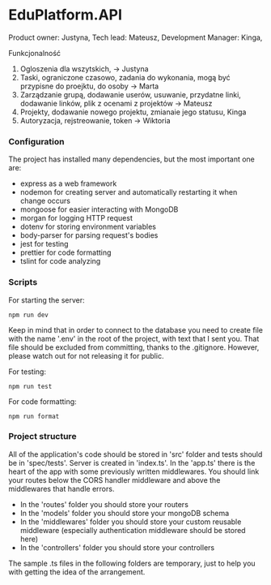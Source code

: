 # EduPlatform.API
Product owner: Justyna,
Tech lead: Mateusz,
Development Manager: Kinga,

Funkcjonalność
1. Ogloszenia dla wszytskich, -> Justyna
2. Taski, ograniczone czasowo, zadania do wykonania, mogą być przypisne do proejktu, do osoby -> Marta
3. Zarządzanie grupą, dodawanie userów, usuwanie, przydatne linki, dodawanie linków, plik z ocenami z projektów -> Mateusz
4. Projekty, dodawanie nowego projektu, zmianaie jego statusu, Kinga
5. Autoryzacja, rejstreowanie, token -> Wiktoria

### Configuration
The project has installed many dependencies, but the most important one are: 

 - express as a web framework
 - nodemon for creating server and automatically restarting it when change occurs
 - mongoose for easier interacting with MongoDB
 - morgan for logging HTTP request
 - dotenv for storing environment variables
 - body-parser for parsing request's bodies
 - jest for testing
 - prettier for code formatting
 - tslint for code analyzing

### Scripts
For starting the server:
```
npm run dev
```
Keep in mind that in order to connect to the database you need to create file with the name '.env' in the root of the project, with text that I sent you. That file should be excluded from committing, thanks to the .gitignore. However, please watch out for not releasing it for public.

For testing:
```
npm run test
```
For code formatting:
```
npm run format
```

### Project structure
All of the application's code should be stored in 'src' folder and tests should be in 'spec/tests'. Server is created in 'index.ts'. In the 'app.ts' there is the heart of the app with some previously written middlewares. You should link your routes below the CORS handler middleware and above the middlewares that handle errors. 
 - In the 'routes' folder you should store your routers
 - In the 'models' folder you should store your mongoDB schema
 - In the 'middlewares' folder you should store your custom reusable middleware (especially authentication middleware should be stored here)
 - In the 'controllers' folder you should store your controllers
 
The sample .ts files in the following folders are temporary, just to help you with getting the idea of the arrangement.
